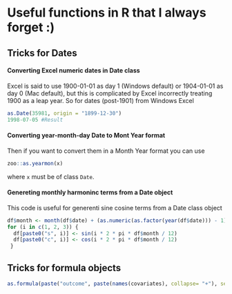 # Useful functions in R that I always forget :)

## Tricks for Dates

#### Converting Excel numeric dates in Date class 
Excel is said to use 1900-01-01 as day 1 (Windows default) or 1904-01-01 as day 0 (Mac default), but this is complicated by Excel incorrectly treating 1900 as a leap year. So for dates (post-1901) from Windows Excel

```r
as.Date(35981, origin = "1899-12-30") 
1998-07-05 #Result
```

#### Converting year-month-day Date to Mont Year format 
Then if you want to convert them in a Month Year format you can use

```r
zoo::as.yearmon(x)
```

where `x` must be of class `Date`.

#### Genereting monthly harmoninc terms from a Date object
This code is useful for generenti sine cosine terms from a Date class object

```r
df$month <- month(df$date) + (as.numeric(as.factor(year(df$date))) - 1)*12 
for (i in c(1, 2, 3)) {
  df[paste0("s", i)] <- sin(i * 2 * pi * df$month / 12)
  df[paste0("c", i)] <- cos(i * 2 * pi * df$month / 12)
 }
```

## Tricks for formula objects

```r
as.formula(paste("outcome", paste(names(covariates), collapse= "+"), sep = "~"))
```

